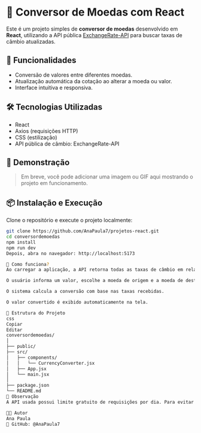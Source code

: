 # 💱 Conversor de Moedas com React

Este é um projeto simples de **conversor de moedas** desenvolvido em **React**, utilizando a API pública [ExchangeRate-API](https://www.exchangerate-api.com/) para buscar taxas de câmbio atualizadas.

## 🚀 Funcionalidades

- Conversão de valores entre diferentes moedas.
- Atualização automática da cotação ao alterar a moeda ou valor.
- Interface intuitiva e responsiva.

## 🛠️ Tecnologias Utilizadas

- React
- Axios (requisições HTTP)
- CSS (estilização)
- API pública de câmbio: ExchangeRate-API

## 🎥 Demonstração

> Em breve, você pode adicionar uma imagem ou GIF aqui mostrando o projeto em funcionamento.

## 📦 Instalação e Execução

Clone o repositório e execute o projeto localmente:

```bash
git clone https://github.com/AnaPaula7/projetos-react.git
cd conversordemoedas
npm install
npm run dev
Depois, abra no navegador: http://localhost:5173

🧠 Como funciona?
Ao carregar a aplicação, a API retorna todas as taxas de câmbio em relação ao USD.

O usuário informa um valor, escolhe a moeda de origem e a moeda de destino.

O sistema calcula a conversão com base nas taxas recebidas.

O valor convertido é exibido automaticamente na tela.

📁 Estrutura do Projeto
css
Copiar
Editar
conversordemoedas/
│
├── public/
├── src/
│   ├── components/
│   │   └── CurrencyConverter.jsx
│   ├── App.jsx
│   └── main.jsx
│
├── package.json
└── README.md
📌 Observação
A API usada possui limite gratuito de requisições por dia. Para evitar problemas, use com moderação ou obtenha uma chave pessoal.

👩‍💻 Autor
Ana Paula
🔗 GitHub: @AnaPaula7
